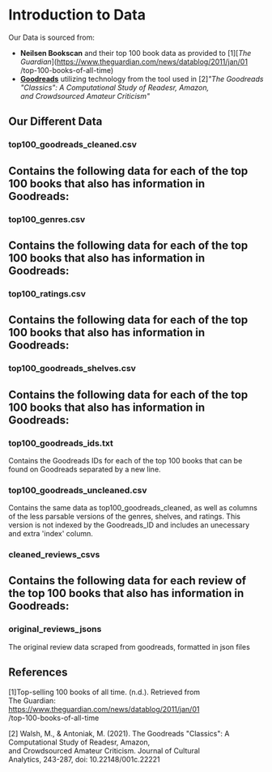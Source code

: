 # Introduction to Data

Our Data is sourced from:
  - **Neilsen Bookscan** and their top 100 book data as provided to [1][*The Guardian*](https://www.theguardian.com/news/datablog/2011/jan/01       
     /top-100-books-of-all-time)
  - [**Goodreads**](https://www.goodreads.com) utilizing technology from the tool used in [2]*"The Goodreads 
     "Classics": A Computational Study of Readesr, Amazon,  
      and Crowdsourced Amateur Criticism"*

## Our Different Data

### top100_goodreads_cleaned.csv

Contains the following data for each of the top 100 books that also has information in Goodreads:
- 

### top100_genres.csv

Contains the following data for each of the top 100 books that also has information in Goodreads:
- 

### top100_ratings.csv

Contains the following data for each of the top 100 books that also has information in Goodreads:
- 

### top100_goodreads_shelves.csv

Contains the following data for each of the top 100 books that also has information in Goodreads:
- 

### top100_goodreads_ids.txt

Contains the Goodreads IDs for each of the top 100 books that can be found on Goodreads separated by a new line.

### top100_goodreads_uncleaned.csv

Contains the same data as top100_goodreads_cleaned, as well as columns of the less parsable versions of the genres,
  shelves, and ratings. This version is not indexed by the Goodreads_ID and includes an unecessary and extra 'index'
  column.

### cleaned_reviews_csvs

Contains the following data for each review of the top 100 books that also has information in Goodreads:
- 

### original_reviews_jsons

The original review data scraped from goodreads, formatted in json files 


## References 

 [1]Top-selling 100 books of all time. (n.d.). Retrieved from  
     The Guardian:      
     https://www.theguardian.com/news/datablog/2011/jan/01       
     /top-100-books-of-all-time 

 [2] Walsh, M., & Antoniak, M. (2021). The Goodreads 
     "Classics": A Computational Study of Readesr, Amazon,  
     and Crowdsourced Amateur Criticism. Journal of Cultural  
     Analytics, 243-287, doi: 10.22148/001c.22221
